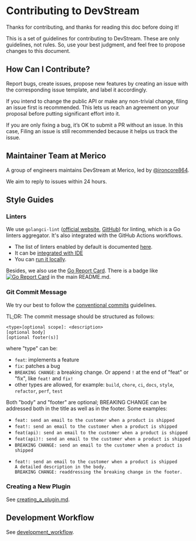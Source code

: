 # Contributing to DevStream

Thanks for contributing, and thanks for reading this doc before doing it!

This is a set of guidelines for contributing to DevStream. These are only guidelines, not rules. So, use your best judgment, and feel free to propose changes to this document.

## How Can I Contribute?

Report bugs, create issues, propose new features by creating an issue with the corresponding issue template, and label it accordingly.

If you intend to change the public API or make any non-trivial change, filing an issue first is recommended. This lets us reach an agreement on your proposal before putting significant effort into it.

If you are only fixing a bug, it’s OK to submit a PR without an issue. In this case, Filing an issue is still recommended because it helps us track the issue.

## Maintainer Team at Merico

A group of engineers maintains DevStream at Merico, led by [@ironcore864](https://github.com/ironcore864).

We aim to reply to issues within 24 hours.

## Style Guides

### Linters

We use `golangci-lint` ([official website](https://golangci-lint.run/), [GitHub](https://github.com/golangci/golangci-lint)) for linting, which is a Go linters aggregator. It's also integrated with the GitHub Actions workflows.

- The list of linters enabled by default is documented [here](https://golangci-lint.run/usage/linters/).
- It can be [integrated with IDE](https://golangci-lint.run/usage/integrations/)
- You can [run it locally](https://golangci-lint.run/usage/quick-start/).

Besides, we also use the [Go Report Card](https://goreportcard.com/report/github.com/merico-dev/stream). There is a badge like [![Go Report Card](https://goreportcard.com/badge/github.com/merico-dev/stream)](https://goreportcard.com/report/github.com/merico-dev/stream) in the main README.md.

### Git Commit Message

We try our best to follow the [conventional commits](https://www.conventionalcommits.org/en/v1.0.0/#summary) guidelines.

TL;DR: The commit message should be structured as follows:

```
<type>[optional scope]: <description>
[optional body]
[optional footer(s)]
```

where "type" can be:
- `feat`: implements a feature
- `fix`: patches a bug
- `BREAKING CHANGE`: a breaking change. Or append `!` at the end of "feat" or "fix", like `feat!` and `fix!`
- other types are allowed, for example: `build`, `chore`, `ci`, `docs`, `style`, `refactor`, `perf`, `test`

Both "body" and "footer" are optional; BREAKING CHANGE can be addressed both in the title as well as in the footer. Some examples:

- `feat: send an email to the customer when a product is shipped`
- `feat!: send an email to the customer when a product is shipped`
- `feat(api): send an email to the customer when a product is shipped`
- `feat(api)!: send an email to the customer when a product is shipped`
- `BREAKING CHANGE: send an email to the customer when a product is shipped`
- ```
  feat!: send an email to the customer when a product is shipped
  A detailed description in the body.
  BREAKING CHANGE: readdressing the breaking change in the footer.
  ```

### Creating a New Plugin

See [creating_a_plugin.md](./docs/creating_a_plugin.md).

## Development Workflow

See [development_workflow](./docs/development_workflow.md).
